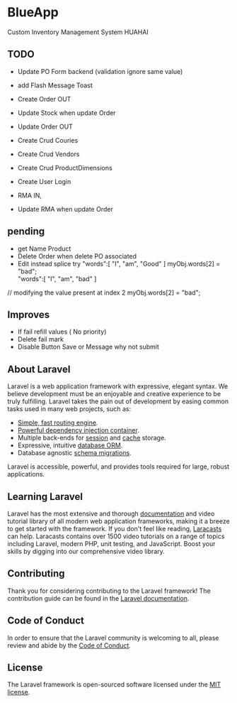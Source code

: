 # BlueApp
Custom Inventory Management System HUAHAI


## TODO

- Update PO Form  backend (validation ignore same value)
- add Flash Message Toast

- Create Order OUT 
- Update Stock when update Order  
- Update Order OUT 

- Create Crud Couries
- Create Crud Vendors
- Create Crud ProductDimensions
- Create User Login
- RMA IN, 
- Update RMA when update Order


## pending 
- get Name Product
- Delete Order when delete PO associated
- Edit instead splice try 
 "words":[ "I", "am", "Good" ] 
 myObj.words[2] = "bad";  
 "words":[ "I", "am", "bad" ] 
  
// modifying the value present at index 2 
myObj.words[2] = "bad";  

## Improves 
- If fail refill values ( No priority)
- Delete fail mark
- Disable Button Save or Message why not submit 



## About Laravel
Laravel is a web application framework with expressive, elegant syntax. We believe development must be an enjoyable and creative experience to be truly fulfilling. Laravel takes the pain out of development by easing common tasks used in many web projects, such as:

- [Simple, fast routing engine](https://laravel.com/docs/routing).
- [Powerful dependency injection container](https://laravel.com/docs/container).
- Multiple back-ends for [session](https://laravel.com/docs/session) and [cache](https://laravel.com/docs/cache) storage.
- Expressive, intuitive [database ORM](https://laravel.com/docs/eloquent).
- Database agnostic [schema migrations](https://laravel.com/docs/migrations).

Laravel is accessible, powerful, and provides tools required for large, robust applications.

## Learning Laravel

Laravel has the most extensive and thorough [documentation](https://laravel.com/docs) and video tutorial library of all modern web application frameworks, making it a breeze to get started with the framework.
If you don't feel like reading, [Laracasts](https://laracasts.com) can help. Laracasts contains over 1500 video tutorials on a range of topics including Laravel, modern PHP, unit testing, and JavaScript. Boost your skills by digging into our comprehensive video library.



## Contributing

Thank you for considering contributing to the Laravel framework! The contribution guide can be found in the [Laravel documentation](https://laravel.com/docs/contributions).

## Code of Conduct

In order to ensure that the Laravel community is welcoming to all, please review and abide by the [Code of Conduct](https://laravel.com/docs/contributions#code-of-conduct).


## License

The Laravel framework is open-sourced software licensed under the [MIT license](https://opensource.org/licenses/MIT).
